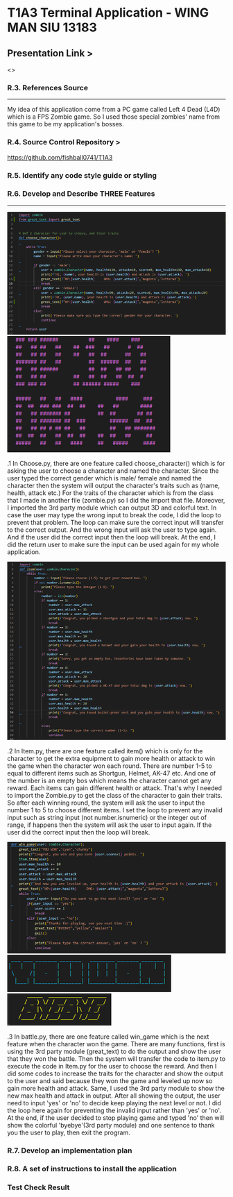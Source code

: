 # T1A3 Terminal Application - WING MAN SIU  13183

## Presentation Link >

<>

### R.3. References Source

---
My idea of this application come from a PC game called Left 4 Dead (L4D) which is a FPS Zombie game. So I used those special zombies' name from this game to be my application's bosses.

### R.4. Source Control Repository >

<https://github.com/fishball0741/T1A3>

### R.5. Identify any code style guide or styling



### R.6. Develop and Describe THREE Features

---
![Choose.py](docs/Choose.png)
![3rd party](docs/hp,dmg.png)

.1 In Choose.py, there are one feature called choose_character() which is for asking the user to choose a character and named the character. Since the user typed the correct gender which is male/ female and named the character then the system will output the character's traits such as (name, health, attack etc.) For the traits of the character which is from the class that I made in another file (zombie.py) so I did the import that file.
Moreover, I imported the 3rd party module which can output 3D and colorful text.
In case the user may type the wrong input to break the code, I did the loop to prevent that problem. The loop can make sure the correct input will transfer to the correct output. And the wrong input will ask the user to type again. And if the user did the correct input then the loop will break.
At the end, I did the return user to make sure the input can be used again for my whole application.

![Item.py](docs/Item.png)

.2 In Item.py, there are one feature called item() which is only for the character to get the extra equipment to gain more health or attack to win the game when the character won each round. There are number 1-5 to equal to different items such as Shortgun, Helmet, AK-47 etc. And one of the number is an empty bos which means the character cannot get any reward. Each items can gain different health or attack. That's why I needed to import the Zombie.py to get the class of the character to gain their traits. So after each winning round, the system will ask the user to input the number 1 to 5 to choose different items. I set the loop to prevent any invalid input such as string input (not number.isnumeric) or the integer out of range, if happens then the system will ask the user to input again. If the user did the correct input then the loop will break.

![win_game](docs/wingame.png)
![won](docs/won.png)
![bye](docs/bye.png)

.3 In battle.py, there are one feature called win_game which is the next feature when the character won the game. There are many functions, first is using the 3rd party module (great_text) to do the output and show the user that they won the battle. Then the system will transfer the code to item.py to execute the code in Item.py for the user to choose the reward. And then I did some codes to increase the traits for the character and show the output to the user and said because they won the game and leveled up now so gain more health and attack. Same, I used the 3rd party module to show the new max health and attack in output. After all showing the output, the user need to input 'yes' or 'no' to decide keep playing the next level or not. I did the loop here again for preventing the invalid input rather than 'yes' or 'no'. At the end, if the user decided to stop playing game and typed 'no' then will show the colorful 'byebye'(3rd party module) and one sentence to thank you the user to play, then exit the program.


### R.7. Develop an implementation plan


### R.8. A set of instructions to install the application


### Test Check Result